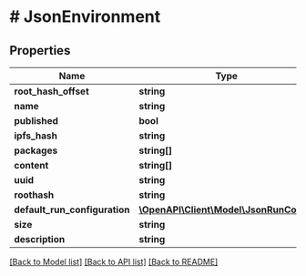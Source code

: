 # # JsonEnvironment

## Properties

Name | Type | Description | Notes
------------ | ------------- | ------------- | -------------
**root_hash_offset** | **string** |  | [optional]
**name** | **string** |  | [optional]
**published** | **bool** |  | [optional]
**ipfs_hash** | **string** |  | [optional]
**packages** | **string[]** |  | [optional]
**content** | **string[]** |  | [optional]
**uuid** | **string** |  | [optional]
**roothash** | **string** |  | [optional]
**default_run_configuration** | [**\OpenAPI\Client\Model\JsonRunConfig**](JsonRunConfig.md) |  | [optional]
**size** | **string** |  | [optional]
**description** | **string** |  | [optional]

[[Back to Model list]](../../README.md#models) [[Back to API list]](../../README.md#endpoints) [[Back to README]](../../README.md)
